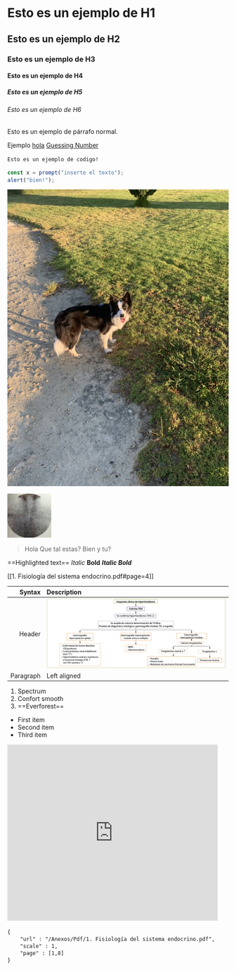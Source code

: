 # Esto es un ejemplo de H1
## Esto es un ejemplo de H2
### Esto es un ejemplo de H3
#### Esto es un ejemplo de H4
##### Esto es un ejemplo de H5
###### Esto es un ejemplo de H6


Esto es un ejemplo de párrafo normal.

Ejemplo [hola](obsidian://open?vault=ShunSyaoran&file=Code%2FWeb%2FBootstrap%20%20and%20Font%20Awesome%20Template)
[Guessing Number](scriptable:///run/Guessing%20number)

```Esto es un ejemplo de codigo!```
```javascript
const x = prompt("inserte el texto");
alert("bien!");
```

![Tana en Costaballena (11-08-2021)](/Anexos/Imagenes/tana_costaballena_20210811.jpeg)

<img src=".\Anexos/Imagenes/tirotoxicosis_captacion_disminuida.png" height=100px >

> Hola 
> Que tal estas?
> Bien y tu?


==Highlighted text==
*Italic*
**Bold**
***Italic Bold***


 [[1. Fisiología del sistema endocrino.pdf#page=4]]

|    Syntax | Description                                                       |
| ---------:|:----------------------------------------------------------------- |
|    Header | ![](/Anexos/Esquemas/hipertiroidismo_diagnostico_diferencial.png) |
| Paragraph | Left aligned                                                      |

 

1. Spectrum
2. Confort smooth
3. ==Everforest==
- First item
- Second item
- Third item


<iframe
	border=0
    frameborder=0
    height=400
    width=95%  	
	src="https://rubescmar.github.io/Web-Development/Bootstrap/tindog/"></iframe>

```pdf 
{
	"url" : "/Anexos/Pdf/1. Fisiología del sistema endocrino.pdf",
	"scale" : 1,
	"page" : [1,8]
}
```
